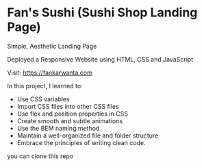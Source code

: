 # Fan's Sushi (Sushi Shop Landing Page)

Simple, Aesthetic Landing Page

Deployed a Responsive Website using HTML, CSS and JavaScript

Visit: https://fankarwanta.com

In this project, I learned to:
- Use CSS variables
- Import CSS files into other CSS files
- Use flex and position properties in CSS
- Create smooth and subtle animations
- Use the BEM naming method
- Maintain a well-organized file and folder structure
-  Embrace the principles of writing clean code.

you can clone this repo

